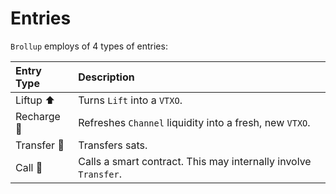 # Entries
`Brollup` employs of 4 types of entries:

| Entry Type       |  Description                                                                                  |
|:-----------------|:----------------------------------------------------------------------------------------------|
| Liftup ⬆️        | Turns `Lift` into a `VTXO`.                                                                   |
| Recharge 🔋      | Refreshes `Channel` liquidity into a fresh, new `VTXO`.                                       |
| Transfer 💸      | Transfers sats.                                                                               |
| Call 📡          | Calls a smart contract. This may internally involve `Transfer`.                               |
